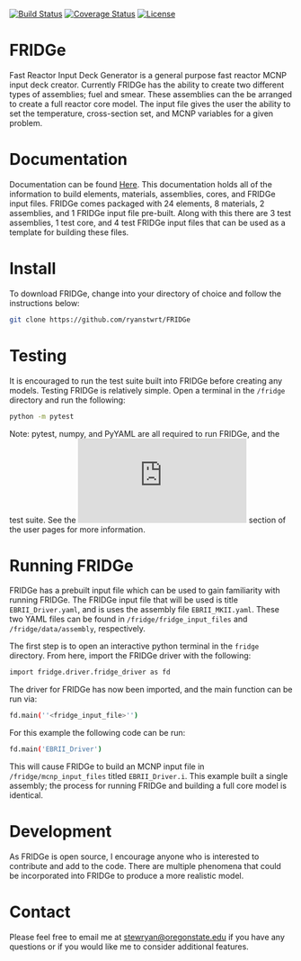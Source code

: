 [![Build Status](https://travis-ci.org/ryanstwrt/FRIDGe.svg?branch=master)](https://travis-ci.org/ryanstwrt/FRIDGe)
[![Coverage Status](https://coveralls.io/repos/github/ryanstwrt/FRIDGe/badge.svg?branch=master)](https://coveralls.io/github/ryanstwrt/FRIDGe?branch=master)
[![License](https://img.shields.io/badge/license-MIT-blue.svg)](https://opensource.org/licenses/MIT)

# FRIDGe
Fast Reactor Input Deck Generator is a general purpose fast reactor MCNP input deck creator.
Currently FRIDGe has the ability to create two different types of assemblies; fuel and smear.
These assemblies can the be arranged to create a full reactor core model.
The input file gives the user the ability to set the temperature, cross-section set, and MCNP variables for a given problem.

# Documentation

Documentation can be found [Here](https://ryanstwrt.github.io/FRIDGe/).
This documentation holds all of the information to build elements, materials, assemblies, cores, and FRIDGe input files.
FRIDGe comes packaged with 24 elements, 8 materials, 2 assemblies, and 1 FRIDGe input file pre-built.
Along with this there are 3 test assemblies, 1 test core, and 4 test FRIDGe input files that can be used as a template for building these files.

# Install

To download FRIDGe, change into your directory of choice and follow the instructions below:

```bash
git clone https://github.com/ryanstwrt/FRIDGe
```

# Testing

It is encouraged to run the test suite built into FRIDGe before creating any models. Testing FRIDGe is relatively simple.
Open a terminal in the ```/fridge``` directory and run the following:

```bash
python -m pytest
```

Note: pytest, numpy, and PyYAML are all required to run FRIDGe, and the test suite.
See the ![testing](https://ryanstwrt.github.io/FRIDGe/docs/source/Test.md) section of the user pages for more information.

# Running FRIDGe

FRIDGe has a prebuilt input file which can be used to gain familiarity with running FRIDGe.
The FRIDGe input file that will be used is title ```EBRII_Driver.yaml```, and is uses the assembly file ```EBRII_MKII.yaml```.
These two YAML files can be found in ```/fridge/fridge_input_files``` and ```/fridge/data/assembly```, respectively.

The first step is to open an interactive python terminal in the ```fridge``` directory.
From here, import the FRIDGe driver with the following:
```bash
import fridge.driver.fridge_driver as fd
```
The driver for FRIDGe has now been imported, and the main function can be run via:
```bash
fd.main(''<fridge_input_file>'')
```
For this example the following code can be run:
```bash
fd.main('EBRII_Driver')
```
This will cause FRIDGe to build an MCNP input file in ```/fridge/mcnp_input_files``` titled ```EBRII_Driver.i```.
This example built a single assembly; the process for running FRIDGe and building a full core model is identical.

# Development

As FRIDGe is open source, I encourage anyone who is interested to contribute and add to the code.
There are multiple phenomena that could be incorporated into FRIDGe to produce a more realistic model.

# Contact

Please feel free to email me at stewryan@oregonstate.edu if you have any questions or if you would like me to consider additional features.
